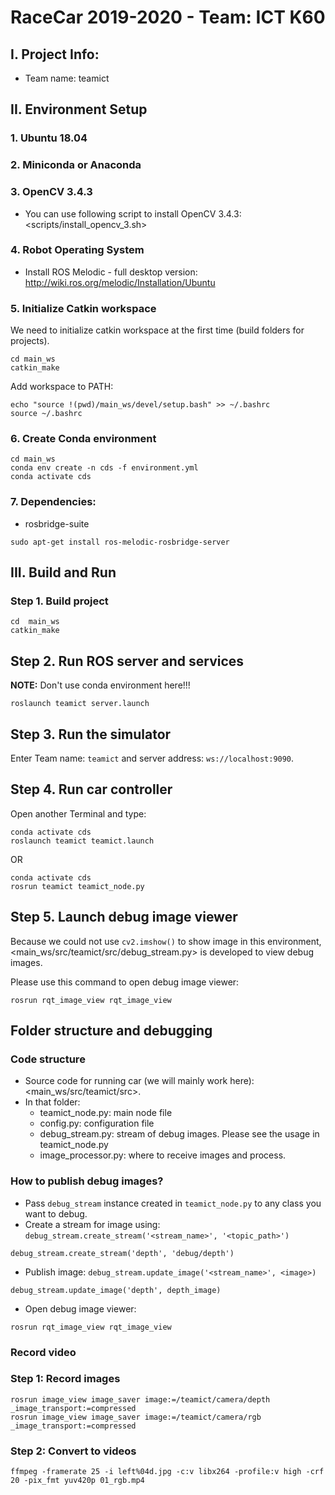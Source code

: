 # RaceCar 2019-2020 - Team: ICT K60

## I. Project Info:

- Team name: teamict

## II. Environment Setup

### 1. Ubuntu 18.04

### 2. Miniconda or Anaconda

### 3. OpenCV 3.4.3

- You can use following script to install OpenCV 3.4.3: <scripts/install_opencv_3.sh>

### 4. Robot Operating System
  
- Install ROS Melodic - full desktop version: <http://wiki.ros.org/melodic/Installation/Ubuntu>
  
### 5. Initialize Catkin workspace

We need to initialize catkin workspace at the first time (build folders for projects).

```terminal
cd main_ws
catkin_make
```

Add workspace to PATH:

```terminal
echo "source !(pwd)/main_ws/devel/setup.bash" >> ~/.bashrc
source ~/.bashrc
```

### 6. Create Conda environment 

```terminal
cd main_ws
conda env create -n cds -f environment.yml 
conda activate cds
```
  
### 7. Dependencies: 

- rosbridge-suite

```terminal
sudo apt-get install ros-melodic-rosbridge-server
```

## III. Build and Run

### Step 1. Build project

```
cd  main_ws
catkin_make
```

## Step 2. Run ROS server and services

**NOTE:** Don't use conda environment here!!!

```
roslaunch teamict server.launch
```

## Step 3. Run the simulator

Enter Team name: `teamict` and server address: `ws://localhost:9090`.

## Step 4. Run car controller

Open another Terminal and type:

```
conda activate cds
roslaunch teamict teamict.launch
```

OR

```
conda activate cds
rosrun teamict teamict_node.py
```

## Step 5. Launch debug image viewer

Because we could not use `cv2.imshow()` to show image in this environment, <main_ws/src/teamict/src/debug_stream.py> is developed to view debug images.

Please use this command to open debug image viewer:

```
rosrun rqt_image_view rqt_image_view
```

## Folder structure and debugging

### Code structure

- Source code for running car (we will mainly work here): <main_ws/src/teamict/src>.
- In that folder:
    + teamict_node.py: main node file
    + config.py: configuration file
    + debug_stream.py: stream of debug images. Please see the usage in teamict_node.py
    + image_processor.py: where to receive images and process.

### How to publish debug images?

- Pass `debug_stream` instance created in `teamict_node.py` to any class you want to debug.
- Create a stream for image using: `debug_stream.create_stream('<stream_name>', '<topic_path>')`

```
debug_stream.create_stream('depth', 'debug/depth')
```

- Publish image: `debug_stream.update_image('<stream_name>', <image>)`

```
debug_stream.update_image('depth', depth_image)
```

- Open debug image viewer:

```
rosrun rqt_image_view rqt_image_view
```


### Record video

### Step 1: Record images

```
rosrun image_view image_saver image:=/teamict/camera/depth _image_transport:=compressed
rosrun image_view image_saver image:=/teamict/camera/rgb _image_transport:=compressed
```

### Step 2: Convert to videos

```
ffmpeg -framerate 25 -i left%04d.jpg -c:v libx264 -profile:v high -crf 20 -pix_fmt yuv420p 01_rgb.mp4
```